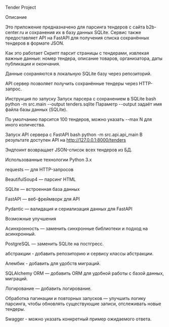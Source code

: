 Tender Project

Описание

Это приложение предназначено для парсинга тендеров с сайта b2b-center.ru и сохранения их в базу данных SQLite. Сервис также предоставляет API на FastAPI для получения списка сохранённых тендеров в формате JSON.

Как это работает
Скрипт парсит страницы с тендерами, извлекая важные данные: номер тендера, описание товаров, организатора, даты публикации и окончания.

Данные сохраняются в локальную SQLite базу через репозиторий.

API сервер позволяет получить сохранённые тендеры через HTTP-запрос.

Инструкция по запуску
Запуск парсера с сохранением в SQLite
bash
python -m src.main --output tenders.sqlite
Параметр --output задаёт имя файла базы данных (SQLite).

По умолчанию парсится 100 тендеров, можно указать --max N для иного количества.

Запуск API сервера с FastAPI
bash
python -m src.api.api_main
В результате доступен API на http://127.0.0.1:8000/tenders

Эндпоинт возвращает JSON-список всех тендеров из БД.

Использованные технологии
Python 3.x

requests — для HTTP-запросов

BeautifulSoup4 — парсинг HTML

SQLite — встроенная база данных

FastAPI — веб-фреймворк для API

Pydantic — валидация и сериализация данных для FastAPI

Возможные улучшения

Асинхронность — заменить синхронные библиотеки и подход на асинхронный.

PostgreSQL — заменить SQLite на постгресс.

абстракции - добавить репозиторию и сервису классы абстракции.

Алембик - добавить для удобств миграций.

SQLAlchemy ORM — добавить ORM для удобной работы с базой данных, миграций.

Логирование — добавить логирование.

Обработка пагинации и повторных запусков — улучшить логику парсинга, чтобы обновлять существующие записи, отслеживать новые тендеры.

Swagger - можно указать конкретный пример ожидаемого ответа.
